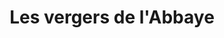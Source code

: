 ---
title: "Les vergers de l'Abbaye"
url: /saint-genies-des-mourgues/les-vergers-de-labbaye/
shop: Lebensmittel
---